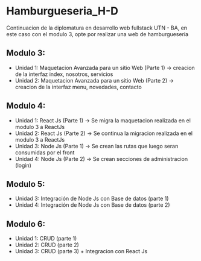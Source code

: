 # Hamburgueseria_H-D
Continuacion de la diplomatura en desarrollo web fullstack UTN - BA, en este caso con el modulo 3, opte por realizar una web de hamburgueseria
## Modulo 3:
* Unidad 1: Maquetacion Avanzada para un sitio Web (Parte 1) -> creacion de la interfaz index, nosotros, servicios
* Unidad 2: Maquetacion Avanzada para un sitio Web (Parte 2) -> creacion de la interfaz menu, novedades, contacto

## Modulo 4:
* Unidad 1: React Js (Parte 1) -> Se migra la maquetacion realizada en el modulo 3 a ReactJs
* Unidad 2: React Js (Parte 2) -> Se continua la migracion realizada en el modulo 3 a ReactJs
* Unidad 3: Node Js (Parte 1) -> Se crean las rutas que luego seran consumidas por el front
* Unidad 4: Node Js (Parte 2) -> Se crean secciones de administracion (login)

## Modulo 5:
* Unidad 3: Integración de Node Js con Base de datos (parte 1)
* Unidad 4: Integración de Node Js con Base de datos (parte 2)

## Modulo 6:
* Unidad 1: CRUD (parte 1)
* Unidad 2: CRUD (parte 2)
* Unidad 3: CRUD (parte 3) + Integracion con React Js
